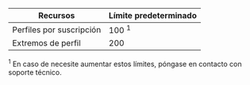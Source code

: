 Recursos| Límite predeterminado
---|---
Perfiles por suscripción | 100 <sup>1</sup>
Extremos de perfil| 200

<sup>1</sup> En caso de necesite aumentar estos límites, póngase en contacto con soporte técnico.